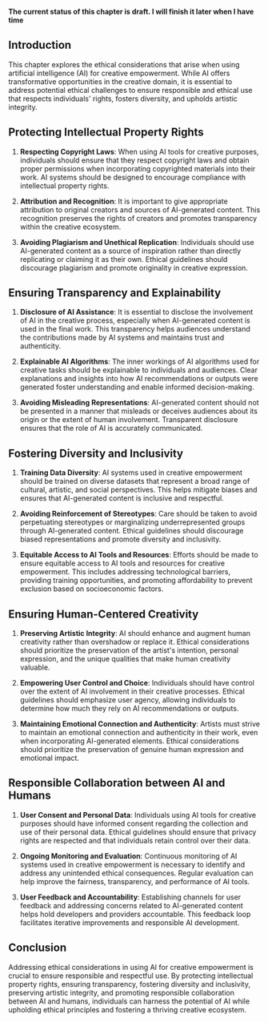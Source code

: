 **The current status of this chapter is draft. I will finish it later when I have time**

Introduction
------------

This chapter explores the ethical considerations that arise when using artificial intelligence (AI) for creative empowerment. While AI offers transformative opportunities in the creative domain, it is essential to address potential ethical challenges to ensure responsible and ethical use that respects individuals' rights, fosters diversity, and upholds artistic integrity.

Protecting Intellectual Property Rights
---------------------------------------

1. **Respecting Copyright Laws**: When using AI tools for creative purposes, individuals should ensure that they respect copyright laws and obtain proper permissions when incorporating copyrighted materials into their work. AI systems should be designed to encourage compliance with intellectual property rights.

2. **Attribution and Recognition**: It is important to give appropriate attribution to original creators and sources of AI-generated content. This recognition preserves the rights of creators and promotes transparency within the creative ecosystem.

3. **Avoiding Plagiarism and Unethical Replication**: Individuals should use AI-generated content as a source of inspiration rather than directly replicating or claiming it as their own. Ethical guidelines should discourage plagiarism and promote originality in creative expression.

Ensuring Transparency and Explainability
----------------------------------------

1. **Disclosure of AI Assistance**: It is essential to disclose the involvement of AI in the creative process, especially when AI-generated content is used in the final work. This transparency helps audiences understand the contributions made by AI systems and maintains trust and authenticity.

2. **Explainable AI Algorithms**: The inner workings of AI algorithms used for creative tasks should be explainable to individuals and audiences. Clear explanations and insights into how AI recommendations or outputs were generated foster understanding and enable informed decision-making.

3. **Avoiding Misleading Representations**: AI-generated content should not be presented in a manner that misleads or deceives audiences about its origin or the extent of human involvement. Transparent disclosure ensures that the role of AI is accurately communicated.

Fostering Diversity and Inclusivity
-----------------------------------

1. **Training Data Diversity**: AI systems used in creative empowerment should be trained on diverse datasets that represent a broad range of cultural, artistic, and social perspectives. This helps mitigate biases and ensures that AI-generated content is inclusive and respectful.

2. **Avoiding Reinforcement of Stereotypes**: Care should be taken to avoid perpetuating stereotypes or marginalizing underrepresented groups through AI-generated content. Ethical guidelines should discourage biased representations and promote diversity and inclusivity.

3. **Equitable Access to AI Tools and Resources**: Efforts should be made to ensure equitable access to AI tools and resources for creative empowerment. This includes addressing technological barriers, providing training opportunities, and promoting affordability to prevent exclusion based on socioeconomic factors.

Ensuring Human-Centered Creativity
----------------------------------

1. **Preserving Artistic Integrity**: AI should enhance and augment human creativity rather than overshadow or replace it. Ethical considerations should prioritize the preservation of the artist's intention, personal expression, and the unique qualities that make human creativity valuable.

2. **Empowering User Control and Choice**: Individuals should have control over the extent of AI involvement in their creative processes. Ethical guidelines should emphasize user agency, allowing individuals to determine how much they rely on AI recommendations or outputs.

3. **Maintaining Emotional Connection and Authenticity**: Artists must strive to maintain an emotional connection and authenticity in their work, even when incorporating AI-generated elements. Ethical considerations should prioritize the preservation of genuine human expression and emotional impact.

Responsible Collaboration between AI and Humans
-----------------------------------------------

1. **User Consent and Personal Data**: Individuals using AI tools for creative purposes should have informed consent regarding the collection and use of their personal data. Ethical guidelines should ensure that privacy rights are respected and that individuals retain control over their data.

2. **Ongoing Monitoring and Evaluation**: Continuous monitoring of AI systems used in creative empowerment is necessary to identify and address any unintended ethical consequences. Regular evaluation can help improve the fairness, transparency, and performance of AI tools.

3. **User Feedback and Accountability**: Establishing channels for user feedback and addressing concerns related to AI-generated content helps hold developers and providers accountable. This feedback loop facilitates iterative improvements and responsible AI development.

Conclusion
----------

Addressing ethical considerations in using AI for creative empowerment is crucial to ensure responsible and respectful use. By protecting intellectual property rights, ensuring transparency, fostering diversity and inclusivity, preserving artistic integrity, and promoting responsible collaboration between AI and humans, individuals can harness the potential of AI while upholding ethical principles and fostering a thriving creative ecosystem.
